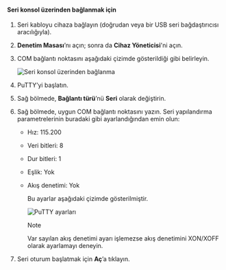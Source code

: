 <!--author=SharS last changed: 9/17/15-->

#### <a name="to-connect-through-the-serial-console"></a>Seri konsol üzerinden bağlanmak için
1. Seri kabloyu cihaza bağlayın (doğrudan veya bir USB seri bağdaştırıcısı aracılığıyla).
2. **Denetim Masası**’nı açın; sonra da **Cihaz Yöneticisi**'ni açın.
3. COM bağlantı noktasını aşağıdaki çizimde gösterildiği gibi belirleyin.
   
     ![Seri konsol üzerinden bağlanma](./media/storsimple-use-putty/HCS_ConnectingDeviceS-include.png)
4. PuTTY’yi başlatın. 
5. Sağ bölmede, **Bağlantı türü**’nü **Seri** olarak değiştirin.
6. Sağ bölmede, uygun COM bağlantı noktasını yazın. Seri yapılandırma parametrelerinin buradaki gibi ayarlandığından emin olun:
   
   * Hız: 115.200
   * Veri bitleri: 8
   * Dur bitleri: 1
   * Eşlik: Yok
   * Akış denetimi: Yok
     
     Bu ayarlar aşağıdaki çizimde gösterilmiştir.
     
     ![PuTTY ayarları](./media/storsimple-use-putty/HCS_PuttyConfig-include.png) 
     
     > [!NOTE]
     > Var sayılan akış denetimi ayarı işlemezse akış denetimini XON/XOFF olarak ayarlamayı deneyin.
     > 
     > 
7. Seri oturum başlatmak için **Aç**’a tıklayın.

